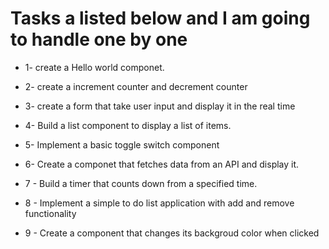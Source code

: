 # Tasks a listed below and I am going to handle one by one

* 1- create a Hello world componet.

* 2- create a increment counter and decrement counter

* 3- create a form that take user input and display it in the real time

* 4- Build a list component to display a list of items.  
 
* 5- Implement a basic toggle switch component 

* 6- Create a componet that fetches data from an API and display it.

* 7 - Build a timer that counts down from a specified time.

* 8 - Implement a simple to do list application with add and remove functionality

* 9 - Create a component that changes its backgroud color when clicked